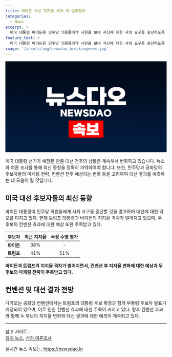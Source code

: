 ```yaml
---
title: 바이든 서신 지지율 격차 더 벌어졌다
categories:
  - News
excerpt: >
  미국 대통령 바이든은 민주당 의원들에게 서한을 보내 자신에 대한 사퇴 요구를 중단하도록 경고했습니다. 대선이 다가오면서 민주당은 계속 혼란에 휩싸였습니다. 바이든은 동료 의원들에게 대선을 끝까지 치르겠다는 각오를 다시 한번 못박았으며, 대의원을 가장 많이 확보해 사실상 확정된 후보임을 강조했습니다. 하지만 트럼프와의 지지율 격차가 벌어지고, 공화당 컨벤션 효과로 더 늘어날 경우 바이든 입장에선 사퇴 압박을 버티기 힘들 거란 전망도 나옵니다.
feature_text: >
  미국 대통령 바이든은 민주당 의원들에게 서한을 보내 자신에 대한 사퇴 요구를 중단하도록 경고했습니다. 대선이 다가오면서 민주당은 계속 혼란에 휩싸였습니다. 바이든은 동료 의원들에게 대선을 끝까지 치르겠다는 각오를 다시 한번 못박았으며, 대의원을 가장 많이 확보해 사실상 확정된 후보임을 강조했습니다. 하지만 트럼프와의 지지율 격차가 벌어지고, 공화당 컨벤션 효과로 더 늘어날 경우 바이든 입장에선 사퇴 압박을 버티기 힘들 거란 전망도 나옵니다.
image: '/assets/img/newsdao_breakingnews.jpg'
---
```


<p><img src="/assets/img/newsdao_breakingnews.jpg" alt="pcversion 속보" /></p>

<p>미국 대통령 선거가 예정된 만큼 대선 전후의 상황은 계속해서 변화하고 있습니다. 뉴스와 여론 조사를 통해 최신 동향을 정확히 파악하여야 합니다. 또한, 민주당과 공화당의 후보자들의 마케팅 전략, 컨벤션 전후 예상되는 변화 등을 고려하여 대선 결과를 예측하는 데 도움이 될 것입니다. </p>

<h2 data-ke-size="size26">미국 대선 후보자들의 최신 동향</h2>

<p data-ke-size="size16">바이든 대통령이 민주당 의원들에게 사퇴 요구를 중단할 것을 경고하며 대선에 대한 각오를 다지고 있다. 현재 트럼프 대통령과 바이든의 지지율 격차가 벌어지고 있으며, 두 후보의 컨벤션 효과에 대한 예상 또한 주목받고 있다.</p>

<table>
<thead>
<tr>
<th style="text-align: center;">후보자</th>
<th style="text-align: center;">최근 지지율</th>
<th style="text-align: center;">국정 수행 평가</th>
</tr>
</thead>
<tbody>
<tr>
<td style="text-align: center;"><b>바이든</b></td>
<td style="text-align: center;">38%</td>
<td style="text-align: center;">-</td>
</tr>
<tr>
<td style="text-align: center;"><b>트럼프</b></td>
<td style="text-align: center;">41%</td>
<td style="text-align: center;">51%</td>
</tr>
</tbody>
</table>

<p data-ke-size="size16"><b>바이든과 트럼프의 지지율 격차가 벌어지면서, 컨벤션 후 지지율 변화에 대한 예상과 두 후보의 마케팅 전략이 주목받고 있다.</b></p>

<h2 data-ke-size="size26">컨벤션 및 대선 결과 전망</h2>

<p data-ke-size="size16">다가오는 공화당 컨벤션에서는 트럼프의 대통령 후보 확정과 함께 부통령 후보자 발표가 예정되어 있으며, 이로 인한 컨벤션 효과에 대한 주목이 커지고 있다. 향후 컨벤션 효과와 함께 두 후보의 지지율 변화와 대선 결과에 대한 예측이 계속되고 있다.</p>

<hr>

<p>참고 사이트 :<br>
<a href="https://www.example.com/news/politics">정치 뉴스</a>, 
<a href="https://www.example.com/polls/election">선거 여론조사</a></p>
실시간 뉴스 속보는, <a href="https://newsdao.kr" rel="dofollow">https://newsdao.kr</a>



